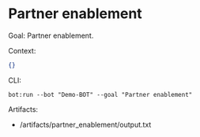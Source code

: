 # Partner enablement

Goal: Partner enablement.

Context:
```json
{}
```

CLI:
```
bot:run --bot "Demo-BOT" --goal "Partner enablement"
```

Artifacts:
- /artifacts/partner_enablement/output.txt
